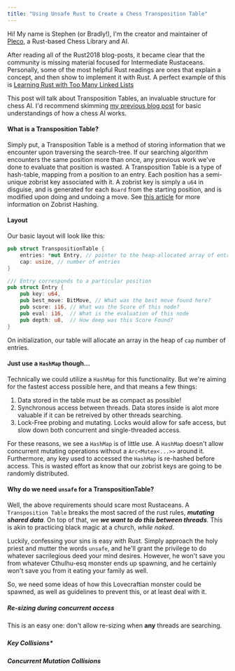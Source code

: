 ```yaml
---
title: "Using Unsafe Rust to Create a Chess Transposition Table"
---
```


Hi! My name is Stephen (or Bradly!), I'm the creator and maintainer of  
[Pleco](https://github.com/sfleischman105/Pleco), a Rust-based Chess Library and AI. 

After reading all of the Rust2018 blog-posts, it became clear that the community is missing
material focused for Intermediate Rustaceans. Personally, some of the most helpful Rust readings 
are ones that explain a concept, and then show to implement it with Rust. A perfect example of 
this is [Learning Rust with Too Many Linked Lists](http://cglab.ca/~abeinges/blah/too-many-lists/book/)

This post will talk about Transposition Tables, an invaluable structure for chess AI. I'd recommend 
skimming [my previous blog post](https://sfleischman105.github.io/2017/10/26/creating-a-chess-engine.html) 
for basic understandings of how a chess AI works.


#### What is a Transposition Table?

Simply put, a Transposition Table is a method of storing information that we encounter upon traversing
the search-tree. If our searching algorithm encounters the same position more than once, any previous 
work we've done to evaluate that position is wasted. A Transposition Table is a type of hash-table,
mapping from a position to an entry. Each position has a semi-unique zobrist key associated with it.
A zobrist key is simply a `u64` in disguise, and is generated for each `Board` from the starting position,
and is modified upon doing and undoing a move. See [this article](https://en.wikipedia.org/wiki/Zobrist_hashing)
for more information on Zobrist Hashing.

#### Layout

Our basic layout will look like this:

```rust
pub struct TranspositionTable {
    entries: *mut Entry, // pointer to the heap-allocated array of entries
    cap: usize, // number of entries
}

/// Entry corresponds to a particular position
pub struct Entry {
    pub key: u64,
    pub best_move: BitMove, // What was the best move found here?
    pub score: i16, // What was the Score of this node?
    pub eval: i16,  // What is the evaluation of this node
    pub depth: u8,  // How deep was this Score Found?
}
```

On initialization, our table will allocate an array in the heap of `cap` number of entries.  

#### Just use a `HashMap` though...

Technically we could utilize a `HashMap` for this functionality. But we're aiming for the fastest access
possible here, and that means a few things:
1. Data stored in the table must be as compact as possible!
2. Synchronous access between threads. Data stores inside is alot more valuable if it can be retreived by 
other threads searching.
3. Lock-Free probing and mutating. Locks would allow for safe access, but slow down both concurrent and
single-threaded access.


For these reasons, we see a `HashMap` is of little use. A `HashMap` doesn't allow concurrent mutating 
operations without a `Arc<Mutex<...>>` around it. Furthermore, any key used to accessed the `HashMap` 
is re-hashed before access. This is wasted effort as know that our zobrist keys are going to be
randomly distributed. 

#### Why do we need `unsafe` for a TranspositionTable?

Well, the above requirements should scare most Rustaceans. A `Transposition Table` breaks the most
sacred of the rust rules, *__mutating shared data__*. On top of that, we *__we want to do this 
between threads__*. This is akin to practicing black magic at a church, *while naked*.

Luckily, confessing your sins is easy with Rust. Simply approach the holy priest and mutter the 
words `unsafe`, and he'll grant the privilege to do whatever sacrilegious deed your mind desires. 
However, he won't save you from whatever Cthulhu-esq monster ends up spawning, and he certainly
won't save you from it eating your family as well. 

So, we need some ideas of how this Lovecraftian monster could be spawned, as well as guidelines
to prevent this, or at least deal with it. 

##### Re-sizing during concurrent access

This is an easy one: don't allow re-sizing when **any** threads are searching.

##### 

##### Key Collisions*



##### Concurrent Mutation Collisions




